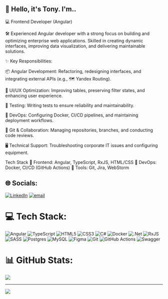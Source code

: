 ##  👋 Hello, it's Tony. I'm..

💻 Frontend Developer (Angular)

🛠️ Experienced Angular developer with a strong focus on building and optimizing enterprise web applications. 
    Skilled in creating dynamic interfaces, improving data visualization, and delivering maintainable solutions.

✨ Key Responsibilities:

📦 Angular Development: Refactoring, redesigning interfaces, and integrating external APIs (e.g., 🗺️ Yandex Routing).

🎨 UI/UX Optimization: Improving tables, preserving filter states, and enhancing user experience.

🧪 Testing: Writing tests to ensure reliability and maintainability.

🐳 DevOps: Configuring Docker, CI/CD pipelines, and maintaining deployment workflows.

🌿 Git & Collaboration: Managing repositories, branches, and conducting code reviews.

🖥️ Technical Support: Troubleshooting corporate IT issues and configuring equipment.

Tech Stack
🔹 Frontend: Angular, TypeScript, RxJS, HTML/CSS
🔹 DevOps: Docker, CI/CD (GitHub Actions)
🔹 Tools: Git, Jira, WebStorm


## 🌐 Socials:
[![LinkedIn](https://img.shields.io/badge/LinkedIn-%230077B5.svg?logo=linkedin&logoColor=white)](https://linkedin.com/in/https://www.linkedin.com/in/default-tony/) [![email](https://img.shields.io/badge/Email-D14836?logo=gmail&logoColor=white)](mailto:defaultworking@gmail.com) 

# 💻 Tech Stack:
![Angular](https://img.shields.io/badge/angular-%23DD0031.svg?style=for-the-badge&logo=angular&logoColor=white) ![TypeScript](https://img.shields.io/badge/typescript-%23007ACC.svg?style=for-the-badge&logo=typescript&logoColor=white) ![HTML5](https://img.shields.io/badge/html5-%23E34F26.svg?style=for-the-badge&logo=html5&logoColor=white) ![CSS3](https://img.shields.io/badge/css3-%231572B6.svg?style=for-the-badge&logo=css3&logoColor=white) ![C#](https://img.shields.io/badge/c%23-%23239120.svg?style=for-the-badge&logo=csharp&logoColor=white) ![Docker](https://img.shields.io/badge/docker-%230db7ed.svg?style=for-the-badge&logo=docker&logoColor=white) ![.Net](https://img.shields.io/badge/.NET-5C2D91?style=for-the-badge&logo=.net&logoColor=white) ![RxJS](https://img.shields.io/badge/rxjs-%23B7178C.svg?style=for-the-badge&logo=reactivex&logoColor=white) ![SASS](https://img.shields.io/badge/SASS-hotpink.svg?style=for-the-badge&logo=SASS&logoColor=white) ![Postgres](https://img.shields.io/badge/postgres-%23316192.svg?style=for-the-badge&logo=postgresql&logoColor=white) ![MySQL](https://img.shields.io/badge/mysql-4479A1.svg?style=for-the-badge&logo=mysql&logoColor=white) ![Figma](https://img.shields.io/badge/figma-%23F24E1E.svg?style=for-the-badge&logo=figma&logoColor=white) ![Git](https://img.shields.io/badge/git-%23F05033.svg?style=for-the-badge&logo=git&logoColor=white) ![GitHub Actions](https://img.shields.io/badge/github%20actions-%232671E5.svg?style=for-the-badge&logo=githubactions&logoColor=white) ![Swagger](https://img.shields.io/badge/-Swagger-%23Clojure?style=for-the-badge&logo=swagger&logoColor=white)
# 📊 GitHub Stats:
![](https://github-readme-stats.vercel.app/api/top-langs/?username=Defau1&theme=dracula&hide_border=false&include_all_commits=false&count_private=false&layout=compact)

---
[![](https://visitcount.itsvg.in/api?id=Defau1&icon=6&color=12)](https://visitcount.itsvg.in)
